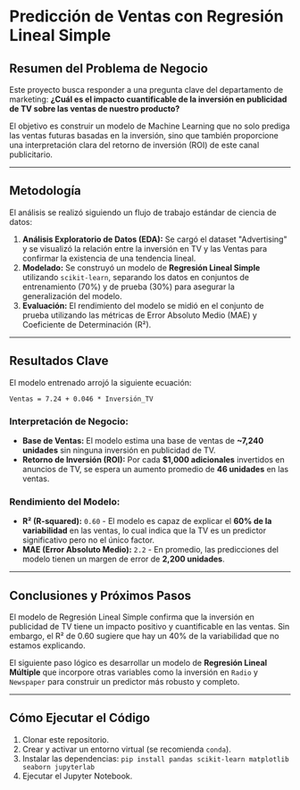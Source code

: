 # Predicción de Ventas con Regresión Lineal Simple

## Resumen del Problema de Negocio

Este proyecto busca responder a una pregunta clave del departamento de marketing: **¿Cuál es el impacto cuantificable de la inversión en publicidad de TV sobre las ventas de nuestro producto?**

El objetivo es construir un modelo de Machine Learning que no solo prediga las ventas futuras basadas en la inversión, sino que también proporcione una interpretación clara del retorno de inversión (ROI) de este canal publicitario.

---

## Metodología

El análisis se realizó siguiendo un flujo de trabajo estándar de ciencia de datos:

1.  **Análisis Exploratorio de Datos (EDA):** Se cargó el dataset "Advertising" y se visualizó la relación entre la inversión en TV y las Ventas para confirmar la existencia de una tendencia lineal.
2.  **Modelado:** Se construyó un modelo de **Regresión Lineal Simple** utilizando `scikit-learn`, separando los datos en conjuntos de entrenamiento (70%) y de prueba (30%) para asegurar la generalización del modelo.
3.  **Evaluación:** El rendimiento del modelo se midió en el conjunto de prueba utilizando las métricas de Error Absoluto Medio (MAE) y Coeficiente de Determinación (R²).

---

## Resultados Clave

El modelo entrenado arrojó la siguiente ecuación:

`Ventas = 7.24 + 0.046 * Inversión_TV`

### Interpretación de Negocio:

* **Base de Ventas:** El modelo estima una base de ventas de **~7,240 unidades** sin ninguna inversión en publicidad de TV.
* **Retorno de Inversión (ROI):** Por cada **$1,000 adicionales** invertidos en anuncios de TV, se espera un aumento promedio de **46 unidades** en las ventas.

### Rendimiento del Modelo:

* **R² (R-squared):** `0.60` - El modelo es capaz de explicar el **60% de la variabilidad** en las ventas, lo cual indica que la TV es un predictor significativo pero no el único factor.
* **MAE (Error Absoluto Medio):** `2.2` - En promedio, las predicciones del modelo tienen un margen de error de **2,200 unidades**.

---

## Conclusiones y Próximos Pasos

El modelo de Regresión Lineal Simple confirma que la inversión en publicidad de TV tiene un impacto positivo y cuantificable en las ventas. Sin embargo, el R² de 0.60 sugiere que hay un 40% de la variabilidad que no estamos explicando.

El siguiente paso lógico es desarrollar un modelo de **Regresión Lineal Múltiple** que incorpore otras variables como la inversión en `Radio` y `Newspaper` para construir un predictor más robusto y completo.

---

## Cómo Ejecutar el Código

1.  Clonar este repositorio.
2.  Crear y activar un entorno virtual (se recomienda `conda`).
3.  Instalar las dependencias: `pip install pandas scikit-learn matplotlib seaborn jupyterlab`
4.  Ejecutar el Jupyter Notebook.
